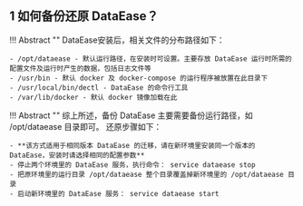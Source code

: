 ## 1 如何备份还原 DataEase？

!!! Abstract ""
    DataEase安装后，相关文件的分布路径如下：

    - /opt/dataease - 默认运行路径，在安装时可设置。主要存放 DataEase 运行时所需的配置文件及运行时产生的数据，包括日志文件等
    - /usr/bin - 默认 docker 及 docker-compose 的运行程序被放置在此目录下
    - /usr/local/bin/dectl - DataEase 的命令行工具
    - /var/lib/docker - 默认 docker 镜像加载在此

!!! Abstract ""
    综上所述，备份 DataEase 主要需要备份运行路径，如 /opt/dataease 目录即可。
    还原步骤如下：

    - **该方式适用于相同版本 DataEase 的迁移，请在新环境里安装同一个版本的 DataEase，安装时请选择相同的配置参数**
    - 停止两个环境里的 DataEase 服务，执行命令： service dataease stop
    - 把原环境里的运行目录 /opt/dataease 整个目录覆盖掉新环境里的 /opt/dataease 目录
    - 启动新环境里的 DataEase 服务： service dataease start

